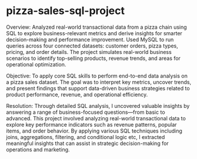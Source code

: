# pizza-sales-sql-project
Overview:
Analyzed real-world transactional data from a pizza chain using SQL to explore business-relevant metrics and derive insights for smarter decision-making and performance improvement.
Used MySQL to run queries across four connected datasets: customer orders, pizza types, pricing, and order details.
The project simulates real-world business scenarios to identify top-selling products, revenue trends, and areas for operational optimization.

Objective:
To apply core SQL skills to perform end-to-end data analysis on a pizza sales dataset. The goal was to interpret key metrics, uncover trends, and present findings that support data-driven business strategies related to product performance, revenue, and operational efficiency.

Resolution:
Through detailed SQL analysis, I uncovered valuable insights by answering a range of business-focused questions—from basic to advanced. This project involved analyzing real-world transactional data to explore key performance indicators such as revenue patterns, popular items, and order behavior.
By applying various SQL techniques including joins, aggregations, filtering, and conditional logic etc, I extracted meaningful insights that can assist in strategic decision-making for operations and marketing.



